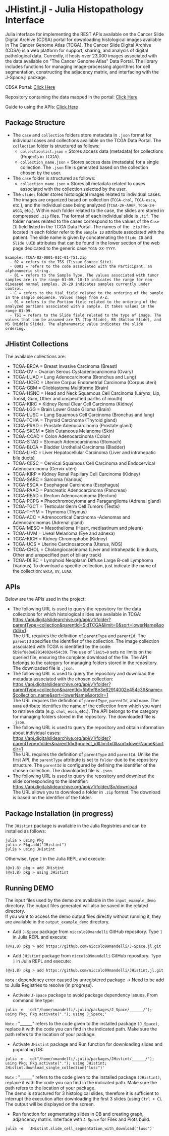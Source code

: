 # JHistint.jl - Julia Histopathology Interface

Julia interface for implementing the REST APIs available on the Cancer Slide Digital Archive (CDSA) portal for downloading histological images available in The Cancer Genome Atlas (TCGA). The Cancer Slide Digital Archive (CDSA) is a web platform for support, sharing, and analysis of digital pathological data. Currently, it hosts over 23,000 images associated with the data available on "The Cancer Genome Atlas" Data Portal. The library includes functions for managing image-processing algorithms for cell segmentation, constructing the adjacency matrix, and interfacing with the J-Space.jl package.

CDSA Portal: [Click Here](https://api.digitalslidearchive.org/#collections)    

Repository containing the data mapped in the portal: [Click Here](https://cancer.digitalslidearchive.org/#!/CDSA/acc/TCGA-OR-A5J1)

Guide to using the APIs: [Click Here](https://api.digitalslidearchive.org/api/v1)

## Package Structure
* The `case` and `collection` folders store metadata in `.json` format for individual cases and collections available on the TCGA Data Portal. The `collection` folder is structured as follows:
  * `collectionlist.json` = Stores access data (metadata) for collections (Projects in TCGA).
  * `collection_name.json` = Stores access data (metadata) for a single collection. The `.json` file is generated based on the collection chosen by the user.
* The `case` folder is structured as follows:
  * `collection_name.json` = Stores all metadata related to cases associated with the collection selected by the user.
* The `slides` folder stores histological images related to individual cases. The images are organized based on collection (`TCGA-chol`, `TCGA-esca`, etc.), and the individual case being analyzed (`TCGA-2H-A9GF`, `TCGA-2H-A9GG`, etc.). Within each folder related to the case, the slides are stored in compressed `.zip` files. The format of each individual slide is `.tif`. The folder names related to the cases correspond to the values of the `Case ID` field listed in the TCGA Data Portal. The names of the `.zip` files located in each folder refer to the `Sample ID` attribute associated with the patient. The slide name is given by concatenating the `Slide ID` and `Slide UUID` attributes that can be found in the lower section of the web page dedicated to the generic case `TCGA-XX-YYYY`.

```
Example: TCGA-02-0001-01C-01-TS1.zip  
  - 02 = refers to the TSS (Tissue Source Site).  
  - 0001 = refers to the code associated with the Participant, an alphanumeric string.  
  - 01 = refers to the Sample Type. The values associated with tumor samples are in the range 01-09. 10-19 indicates the range for non-diseased normal samples. 20-29 indicates samples currently under control.  
  - C = refers to the Vial field related to the ordering of the sample in the sample sequence. Values range from A-Z.  
  - 01 = refers to the Portion field related to the ordering of the analyzed portions associated with a sample. It takes values in the range 01-99.  
  - TS1 = refers to the Slide field related to the type of image. The values that can be assumed are TS (Top Slide), BS (Bottom Slide), and MS (Middle Slide). The alphanumeric value indicates the slide ordering.
```

## JHistint Collections
The available collections are:
  * TCGA-BRCA = Breast Invasive Carcinoma (Breast)
  * TCGA-OV = Ovarian Serous Cystadenocarcinoma (Ovary)
  * TCGA-LUAD = Lung Adenocarcinoma (Bronchus and Lung)
  * TCGA-UCEC = Uterine Corpus Endometrial Carcinoma (Corpus uteri)
  * TCGA-GBM = Glioblastoma Multiforme (Brain)
  * TCGA-HSNC = Head and Neck Squamous Cell Carcinoma (Larynx, Lip, Tonsil, Gum, Other and unspecified parths of mouth)
  * TCGA-KIRC = Kidney Renal Clear Cell Carcinoma (Kidney)
  * TCGA-LGG = Brain Lower Grade Glioma (Brain)
  * TCGA-LUSC = Lung Squamous Cell Carcinoma (Bronchus and lung)
  * TCGA-TCHA = Thyroid Carcinoma (Thyroid gland)
  * TCGA-PRAD = Prostate Adenocarcinoma (Prostate gland)
  * TCGA-SKCM = Skin Cutaneous Melanoma (Skin)
  * TCGA-COAD = Colon Adenocarcinoma (Colon)
  * TCGA-STAD = Stomach Adenocarcinoma (Stomach)
  * TCGA-BLCA = Bladder Urothelial Carcinoma (Bladder)
  * TCGA-LIHC = Liver Hepatocellular Carcinoma (Liver and intrahepatic bile ducts)  
  * TCGA-CESC = Cervical Squamous Cell Carcinoma and Endocervical Adenocarcinoma (Cervix uteri)
  * TCGA-KIRP = Kidney Renal Papillary Cell Carcinoma (Kidney)
  * TCGA-SARC = Sarcoma (Various)
  * TCGA-ESCA = Esophageal Carcinoma (Esophagus)
  * TCGA-PAAD = Pancreatic Adenocarcinoma (Pancreas)
  * TCGA-READ = Rectum Adenocarcinoma (Rectum)
  * TCGA-PCPG = Pheochromocytoma and Paraganglioma (Adrenal gland)
  * TCGA-TGCT = Testicular Germ Cell Tumors (Testis)
  * TCGA-THYM = Thymoma (Thymus)
  * TCGA-ACC = Adrenocortical Carcinoma -Adenomas and Adenocarcinomas (Adrenal gland)
  * TCGA-MESO = Mesothelioma (Heart, mediastinum and pleura)
  * TCGA-UVM = Uveal Melanoma (Eye and adnexa)
  * TCGA-KICH = Kidney Chromophobe (Kidney)
  * TCGA-UCS = Uterine Carcinosarcoma (Uterus, NOS)
  * TCGA-CHOL = Cholangiocarcinoma (Liver and intrahepatic bile ducts, Other and unspecified part of biliary track)
  * TCGA-DLBC = Lymphoid Neoplasm Diffuse Large B-cell Lymphoma (Various)
To download a specific collection, just indicate the name of the collection: `BRCA`, `OV`, `LUAD`.

## APIs
Below are the APIs used in the project:
* The following URL is used to query the repository for the data collections for which histological slides are available in TCGA:  
https://api.digitalslidearchive.org/api/v1/folder?parentType=collection&parentId=$idTCGA&limit=0&sort=lowerName&sortdir=1  
The URL requires the definition of `parentType` and `parentId`. The `parentId` specifies the identifier of the collection. The image collection associated with TCGA is identified by the code: `5b9ef8e3e62914002e454c39`. The use of `limit=0` sets no limits on the queried file, ensuring the complete download of the file. The API belongs to the category for managing folders stored in the repository. The downloaded file is `.json`.  
* The following URL is used to query the repository and download the metadata associated with the chosen collection:  
https://api.digitalslidearchive.org/api/v1/folder?parentType=collection&parentId=5b9ef8e3e62914002e454c39&name=$collection_name&sort=lowerName&sortdir=1  
The URL requires the definition of `parentType`, `parentId`, and `name`. The `name` attribute identifies the name of the collection from which you want to retrieve data (e.g. `chol`, `esca`, etc.). The API belongs to the category for managing folders stored in the repository. The downloaded file is `.json`.  
* The following URL is used to query the repository and obtain information about individual cases:  
https://api.digitalslidearchive.org/api/v1/folder?parentType=folder&parentId=$project_id&limit=0&sort=lowerName&sortdir=1  
The URL requires the definition of `parentType` and `parentId`. Unlike the first API, the `parentType` attribute is set to `folder` due to the repository structure. The `parentId` is configured by defining the identifier of the chosen collection. The downloaded file is `.json`.  
* The following URL is used to query the repository and download the slide corresponding to the identifier:  
https://api.digitalslidearchive.org/api/v1/folder/$x/download  
The URL allows you to download a folder in `.zip` format. The download is based on the identifier of the folder.

## Package Installation (in progress)
The `JHistint` package is available in the Julia Registries and can be installed as follows:
```
julia > using Pkg
julia > Pkg.add("JHistint")
julia > using JHistint
```
Otherwise, type `]` in the Julia REPL and execute:
```
(@v1.8) pkg > add JHistint
(@v1.8) pkg > using JHistint
```

## Running DEMO
The input files used by the demo are available in the `input_example_demo` directory. The output files generated will also be saved in the related directory.  
If you want to access the demo output files directly without running it, they are available in the `output_example_demo` directory.  
* Add `J-Space` package from `niccolo99mandelli` GitHub repository. Type `]` in Julia REPL and execute:
```
(@v1.8) pkg > add https://github.com/niccolo99mandelli/J-Space.jl.git
```
* Add `JHistint` package from `niccolo99mandelli` GitHub repository. Type `]` in Julia REPL and execute:
```
(@v1.8) pkg > add https://github.com/niccolo99mandelli/JHistint.jl.git
```
`Note` : dependency error caused by unregistered package -> Need to be add to Julia Registries to resolve (in progress).
* Activate `J-Space` package to avoid package dependency issues. From command line type:
```
julia -e  'cd("/home/nmandelli/.julia/packages/J_Space/______/"); using Pkg; Pkg.activate("."); using J_Space;'
```
`Note` : "______" refers to the code given to the installed package `(J_Space)`, replace it with the code you can find in the indicated path. Make sure the path refers to the location of your package.  
* Activate `JHistint` package and Run function for downloading slides and populating DB:  
```
julia -e  'cd("/home/nmandelli/.julia/packages/JHistint/______/"); using Pkg; Pkg.activate("."); using JHistint; JHistint.download_single_collection("lusc")'
```
`Note` : "______" refers to the code given to the installed package `(JHistint)`, replace it with the code you can find in the indicated path. Make sure the path refers to the location of your package.  
The demo is structured for 3 histological slides, therefore it is sufficient to interrupt the execution after downloading the first 3 slides (using `Ctrl + C`). The output will be displayed on the screen. 
* Run function for segmentating slides in DB and creating graph, adjancency matrix. Interface with `J-Space` for Files and Plots build.
```
julia -e  'JHistint.slide_cell_segmentation_with_download("lusc")'
```
